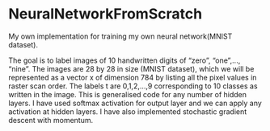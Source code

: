 # NeuralNetworkFromScratch
My own implementation for training my own neural network(MNIST dataset).

The goal is to label images of 10 handwritten digits of “zero”, “one”,..., 
“nine”. The images are 28 by 28 in size (MNIST dataset), which we will be represented as a vector x of 
dimension 784 by listing all the pixel values in raster scan order. The labels t are 0,1,2,...,9 corresponding 
to 10 classes as written in the image. 
This is generalised code for any number of hidden layers.
I have used softmax activation for output layer and we can apply any activation at hidden layers.
I have also implemented stochastic gradient descent with momentum.
